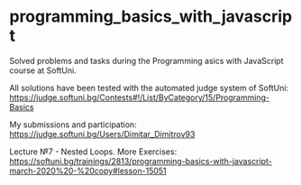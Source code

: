 # programming_basics_with_javascript
 Solved problems and tasks during the Programming asics with JavaScript course at SoftUni.

All solutions have been tested with the automated judge system of SoftUni:
 https://judge.softuni.bg/Contests#!/List/ByCategory/15/Programming-Basics

My submissions and participation:
 https://judge.softuni.bg/Users/Dimitar_Dimitrov93

Lecture №7 - Nested Loops. More Exercises:
https://softuni.bg/trainings/2813/programming-basics-with-javascript-march-2020%20-%20copy#lesson-15051